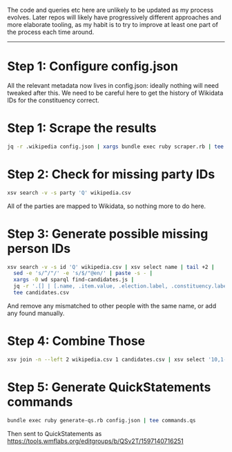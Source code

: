 
The code and queries etc here are unlikely to be updated as my process
evolves. Later repos will likely have progressively different approaches
and more elaborate tooling, as my habit is to try to improve at least
one part of the process each time around.

---------

Step 1: Configure config.json
=============================

All the relevant metadata now lives in config.json: ideally nothing will
need tweaked after this. We need to be careful here to get the history
of Wikidata IDs for the constituency correct.

Step 1: Scrape the results
==========================

```sh
jq -r .wikipedia config.json | xargs bundle exec ruby scraper.rb | tee wikipedia.csv
```

Step 2: Check for missing party IDs
===================================

```sh
xsv search -v -s party 'Q' wikipedia.csv
```

All of the parties are mapped to Wikidata, so nothing more to do here.

Step 3: Generate possible missing person IDs
============================================

```sh
xsv search -v -s id 'Q' wikipedia.csv | xsv select name | tail +2 |
  sed -e 's/^/"/' -e 's/$/"@en/' | paste -s - |
  xargs -0 wd sparql find-candidates.js |
  jq -r '.[] | [.name, .item.value, .election.label, .constituency.label, .party.label] | @csv' |
  tee candidates.csv
```

And remove any mismatched to other people with the same name, or add any
found manually.

Step 4: Combine Those
=====================

```sh
xsv join -n --left 2 wikipedia.csv 1 candidates.csv | xsv select '10,1-8' | sed $'1i\\\nfoundid' | tee combo.csv
```

Step 5: Generate QuickStatements commands
=========================================

```sh
bundle exec ruby generate-qs.rb config.json | tee commands.qs
```

Then sent to QuickStatements as https://tools.wmflabs.org/editgroups/b/QSv2T/1597140716251
